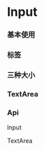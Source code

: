 # Input

### 基本使用

<code src='./demo.tsx'></code>

### 标签

<code src='./demo02.tsx'></code>

### 三种大小

<code src='./demo03.tsx'></code>

### TextArea

<code src='./demo04.tsx'></code>

### Api

Input

<API hideTitle src='./inputApi.tsx'></API>

TextArea

<API hideTitle src='./areaApi.tsx'></API>
